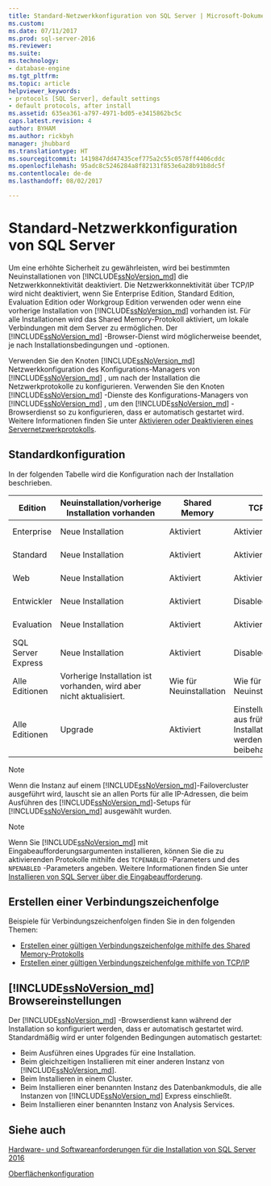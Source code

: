 ```yaml
---
title: Standard-Netzwerkkonfiguration von SQL Server | Microsoft-Dokumentation
ms.custom: 
ms.date: 07/11/2017
ms.prod: sql-server-2016
ms.reviewer: 
ms.suite: 
ms.technology:
- database-engine
ms.tgt_pltfrm: 
ms.topic: article
helpviewer_keywords:
- protocols [SQL Server], default settings
- default protocols, after install
ms.assetid: 635ea361-a797-4971-bd05-e3415862bc5c
caps.latest.revision: 4
author: BYHAM
ms.author: rickbyh
manager: jhubbard
ms.translationtype: HT
ms.sourcegitcommit: 1419847dd47435cef775a2c55c0578ff4406cddc
ms.openlocfilehash: 95adc8c5246284a8f82131f853e6a28b91b8dc5f
ms.contentlocale: de-de
ms.lasthandoff: 08/02/2017

---
```

# Standard-Netzwerkkonfiguration von SQL Server
Um eine erhöhte Sicherheit zu gewährleisten, wird bei bestimmten Neuinstallationen von [!INCLUDE[ssNoVersion_md](../../includes/ssnoversion-md.md)] die Netzwerkkonnektivität deaktiviert. Die Netzwerkkonnektivität über TCP/IP wird nicht deaktiviert, wenn Sie Enterprise Edition, Standard Edition, Evaluation Edition oder Workgroup Edition verwenden oder wenn eine vorherige Installation von [!INCLUDE[ssNoVersion_md](../../includes/ssnoversion-md.md)] vorhanden ist. Für alle Installationen wird das Shared Memory-Protokoll aktiviert, um lokale Verbindungen mit dem Server zu ermöglichen. Der [!INCLUDE[ssNoVersion_md](../../includes/ssnoversion-md.md)] -Browser-Dienst wird möglicherweise beendet, je nach Installationsbedingungen und -optionen.

Verwenden Sie den Knoten [!INCLUDE[ssNoVersion_md](../../includes/ssnoversion-md.md)] Netzwerkkonfiguration des Konfigurations-Managers von [!INCLUDE[ssNoVersion_md](../../includes/ssnoversion-md.md)] , um nach der Installation die Netzwerkprotokolle zu konfigurieren. Verwenden Sie den Knoten [!INCLUDE[ssNoVersion_md](../../includes/ssnoversion-md.md)] -Dienste des Konfigurations-Managers von [!INCLUDE[ssNoVersion_md](../../includes/ssnoversion-md.md)] , um den [!INCLUDE[ssNoVersion_md](../../includes/ssnoversion-md.md)] -Browserdienst so zu konfigurieren, dass er automatisch gestartet wird. Weitere Informationen finden Sie unter [Aktivieren oder Deaktivieren eines Servernetzwerkprotokolls](../../database-engine/configure-windows/enable-or-disable-a-server-network-protocol.md).


## Standardkonfiguration

In der folgenden Tabelle wird die Konfiguration nach der Installation beschrieben.

Edition | Neuinstallation/vorherige Installation vorhanden | Shared Memory | TCP/IP    | Named Pipes
| -------- | -- | -- | -- | --  |  
Enterprise  | Neue Installation  | Aktiviert   | Aktiviert   | Deaktiviert für Netzwerkverbindungen
Standard    | Neue Installation  | Aktiviert   | Aktiviert   | Deaktiviert für Netzwerkverbindungen
Web | Neue Installation  | Aktiviert   | Aktiviert   | Deaktiviert für Netzwerkverbindungen
Entwickler   | Neue Installation  | Aktiviert   | Disabled  | Deaktiviert für Netzwerkverbindungen
Evaluation  | Neue Installation  | Aktiviert   | Aktiviert   | Deaktiviert für Netzwerkverbindungen
SQL Server Express  | Neue Installation  | Aktiviert   | Disabled  | Deaktiviert für Netzwerkverbindungen
Alle Editionen    | Vorherige Installation ist vorhanden, wird aber nicht aktualisiert.   | Wie für Neuinstallation  | Wie für Neuinstallation  | Wie für Neuinstallation
Alle Editionen    | Upgrade   | Aktiviert   | Einstellungen aus früherer Installation werden beibehalten.    | Einstellungen aus früherer Installation werden beibehalten.


>[!NOTE]
> Wenn die Instanz auf einem [!INCLUDE[ssNoVersion_md](../../includes/ssnoversion-md.md)]-Failovercluster ausgeführt wird, lauscht sie an allen Ports für alle IP-Adressen, die beim Ausführen des [!INCLUDE[ssNoVersion_md](../../includes/ssnoversion-md.md)]-Setups für [!INCLUDE[ssNoVersion_md](../../includes/ssnoversion-md.md)] ausgewählt wurden.
 
>[!NOTE]
> Wenn Sie [!INCLUDE[ssNoVersion_md](../../includes/ssnoversion-md.md)] mit Eingabeaufforderungsargumenten installieren, können Sie die zu aktivierenden Protokolle mithilfe des `TCPENABLED` -Parameters und des `NPENABLED` -Parameters angeben. Weitere Informationen finden Sie unter [Installieren von SQL Server über die Eingabeaufforderung](../../database-engine/install-windows/install-sql-server-2016-from-the-command-prompt.md).

## Erstellen einer Verbindungszeichenfolge

Beispiele für Verbindungszeichenfolgen finden Sie in den folgenden Themen:
* [Erstellen einer gültigen Verbindungszeichenfolge mithilfe des Shared Memory-Protokolls](../../tools/configuration-manager/creating-a-valid-connection-string-using-shared-memory-protocol.md)
* [Erstellen einer gültigen Verbindungszeichenfolge mithilfe von TCP/IP](../../tools/configuration-manager/creating-a-valid-connection-string-using-tcp-ip.md)



## [!INCLUDE[ssNoVersion_md](../../includes/ssnoversion-md.md)] Browsereinstellungen

Der [!INCLUDE[ssNoVersion_md](../../includes/ssnoversion-md.md)] -Browserdienst kann während der Installation so konfiguriert werden, dass er automatisch gestartet wird. Standardmäßig wird er unter folgenden Bedingungen automatisch gestartet:

* Beim Ausführen eines Upgrades für eine Installation.
* Beim gleichzeitigen Installieren mit einer anderen Instanz von [!INCLUDE[ssNoVersion_md](../../includes/ssnoversion-md.md)].
* Beim Installieren in einem Cluster.
* Beim Installieren einer benannten Instanz des Datenbankmoduls, die alle Instanzen von [!INCLUDE[ssNoVersion_md](../../includes/ssnoversion-md.md)] Express einschließt.
* Beim Installieren einer benannten Instanz von Analysis Services.

## Siehe auch

[Hardware- und Softwareanforderungen für die Installation von SQL Server 2016](../../sql-server/install/hardware-and-software-requirements-for-installing-sql-server.md)

[Oberflächenkonfiguration](../../relational-databases/security/surface-area-configuration.md)  




